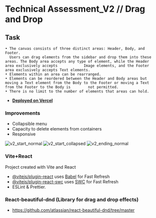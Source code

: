 # Technical Assessment_V2 // Drag and Drop

## Task

    • The canvas consists of three distinct areas: Header, Body, and Footer.
      Users can drag elements from the sidebar and drop them into these areas. The Body area accepts any type of element, while the Header area exclusively accepts            Image elements, and the Footer area exclusively accepts Text elements.
    • Elements within an area can be rearranged.
    • Elements can be reordered between the Header and Body areas but moving a Text element from the Body to the Footer or moving a Text from the Footer to the Body is        not permitted.
    • There is no limit to the number of elements that areas can hold.

  
 - [**Deployed on Vercel**](https://drag-n-drop-v2.vercel.app/)
### Improvements
- Collapsible menu
- Capacity to delete elements from containers
- Responsive

![v2_start_normal](https://github.com/virginia-zuror/Drag_n_drop_V2/assets/115217653/5a334f14-89a0-4f48-a362-9991dea2c739)
![v2_start_collapsed](https://github.com/virginia-zuror/Drag_n_drop_V2/assets/115217653/34125802-45f1-473e-8501-d48bf2d26242)
![v2_ending_normal](https://github.com/virginia-zuror/Drag_n_drop_V2/assets/115217653/8a6dab92-687f-4a1a-9b10-fa52e66c1f8b)

    
### Vite+React
Project created with Vite and React

- [@vitejs/plugin-react](https://github.com/vitejs/vite-plugin-react/blob/main/packages/plugin-react/README.md) uses [Babel](https://babeljs.io/) for Fast Refresh
- [@vitejs/plugin-react-swc](https://github.com/vitejs/vite-plugin-react-swc) uses [SWC](https://swc.rs/) for Fast Refresh
- ESLint & Prettier.
  

### React-beautiful-dnd (Library for drag and drop effects)
 -  https://github.com/atlassian/react-beautiful-dnd/tree/master
